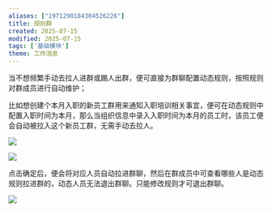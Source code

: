 ```yaml
---
aliases: ["1971290184304526226"]
title: 规则群
created: 2025-07-15
modified: 2025-07-15
tags: ['基础模块']
theme: 工作消息
---
```


当不想频繁手动去拉人进群或踢人出群，便可直接为群聊配置动态规则，按照规则对群成员进行自动维护；

比如想创建个本月入职的新员工群用来通知入职培训相关事宜，便可在动态规则中配置入职时间为本月，那么当组织信息中录入入职时间为本月的员工时，该员工便会自动被拉入这个新员工群，无需手动去拉人。

![](5f2037bcf84585a307c1e6fbca21110b.jpg)

![](59b24ac23fd843464671afa7ed5a2e52.jpg)

点击确定后，便会将对应人员自动拉进群聊，然后在群成员中可查看哪些人是动态规则拉进群的，动态人员无法退出群聊。只能修改规则才可退出群聊。

![](d6f49115a2452f084842bc588830546a.jpg)